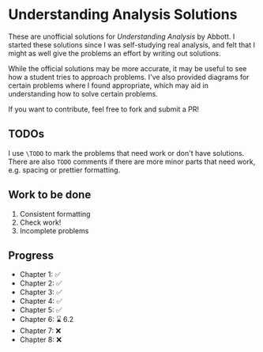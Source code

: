 # Understanding Analysis Solutions

These are unofficial solutions for _Understanding Analysis_ by Abbott.
I started these solutions since I was self-studying real analysis,
and felt that I might as well give the problems an effort by writing
out solutions.

While the official solutions may be more accurate, it may be useful to see
how a student tries to approach problems. I've also provided diagrams for
certain problems where I found appropriate, which may aid in understanding
how to solve certain problems.

If you want to contribute, feel free to fork and submit a PR!

## TODOs

I use `\TODO` to mark the problems that need work or don't have solutions.
There are also `TODO` comments if there are more minor parts that need work, e.g. spacing or prettier formatting.

## Work to be done

1. Consistent formatting
2. Check work!
3. Incomplete problems

## Progress

- Chapter 1: :white_check_mark:
- Chapter 2: :white_check_mark:
- Chapter 3: :white_check_mark:
- Chapter 4: :white_check_mark:
- Chapter 5: :white_check_mark:
- Chapter 6: :hourglass: 6.2
- Chapter 7: :x:
- Chapter 8: :x:
